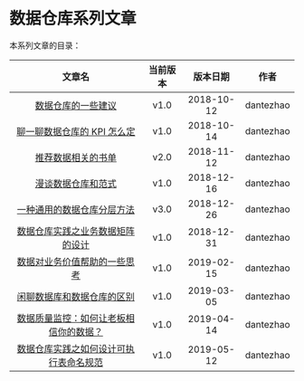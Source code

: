 # 数据仓库系列文章

本系列文章的目录：

|                            文章名                            | 当前版本 |  版本日期  |   作者    |
| :----------------------------------------------------------: | :------: | :--------: | :-------: |
|    [数据仓库的一些建议](./the-tips-of-data-warehouse.md)     |   v1.0   | 2018-10-12 | dantezhao |
|    [聊一聊数据仓库的 KPI 怎么定](./data-warehouse-kpi.md)    |   v1.0   | 2018-10-14 | dantezhao |
|   [推荐数据相关的书单](./book-list-for-data-warehouse.md)    |   v2.0   | 2018-11-12 | dantezhao |
|  [漫谈数据仓库和范式](./data-warehouse-and-normal-form.md)   |   v1.0   | 2018-12-16 | dantezhao |
| [一种通用的数据仓库分层方法](./data-layer-of-the-data-warehouse.md) |   v3.0   | 2018-12-26 | dantezhao |
| [数据仓库实践之业务数据矩阵的设计](./the-design-of-business-data-matrix.md) |   v1.0   | 2018-12-31 | dantezhao |
|    [数据对业务价值帮助的一些思考](./the-value-of-data.md)    |   v1.0   | 2019-02-15 | dantezhao |
| [闲聊数据库和数据仓库的区别](./the-diff-between-db-and-dw.md) |   v1.0   | 2019-03-05 | dantezhao |
| [数据质量监控：如何让老板相信你的数据？](./the-monitor-of-data-quality.md) |   v1.0   | 2019-04-14 | dantezhao |
| [数据仓库实践之如何设计可执行表命名规范](./the-table-name-specification.md) |   v1.0   | 2019-05-12 | dantezhao | 



 
 
 
 
 

